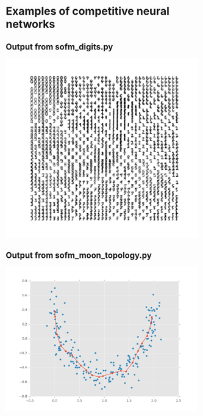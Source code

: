 # Examples of competitive neural networks

## Output from sofm_digits.py

![](images/sofm-digits.png)

## Output from sofm_moon_topology.py

![](images/sofm-moon-topology.png)
